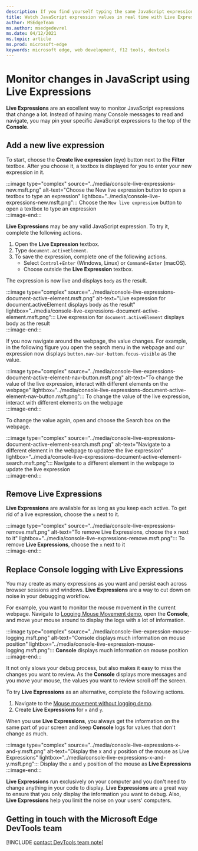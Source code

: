 ```yaml
---
description: If you find yourself typing the same JavaScript expressions into the Console repeatedly, try Live Expressions instead.
title: Watch JavaScript expression values in real time with Live Expressions
author: MSEdgeTeam
ms.author: msedgedevrel
ms.date: 04/12/2021
ms.topic: article
ms.prod: microsoft-edge
keywords: microsoft edge, web development, f12 tools, devtools
---
```

# Monitor changes in JavaScript using Live Expressions  

**Live Expressions** are an excellent way to monitor JavaScript expressions that change a lot.    Instead of having many Console messages to read and navigate, you may pin your specific JavaScript expressions to the top of the **Console**.  

## Add a new live expression  

To start, choose the **Create live expression** \(eye\) button next to the **Filter** textbox.  After you choose it, a textbox is displayed for you to enter your new expression in it.  

:::image type="complex" source="../media/console-live-expressions-new.msft.png" alt-text="Choose the New live expression button to open a textbox to type an expression" lightbox="../media/console-live-expressions-new.msft.png":::
    Choose the `New live expression` button to open a textbox to type an expression  
:::image-end:::  

**Live Expressions** may be any valid JavaScript expression.  To try it, complete the following actions.  

1.  Open the **Live Expression** textbox.  
1.  Type `document.activeElement`.  
1.  To save the expression, complete one of the following actions.  
    *   Select `Control`+`Enter` \(Windows, Linux\) or `Command`+`Enter` \(macOS\).  
    *   Choose outside the **Live Expression** textbox.  
        
The expression is now live and displays `body` as the result.  

:::image type="complex" source="../media/console-live-expressions-document-active-element.msft.png" alt-text="Live expression for document.activeElement displays body as the result" lightbox="../media/console-live-expressions-document-active-element.msft.png":::
    Live expression for `document.activeElement` displays body as the result  
:::image-end:::  

If you now navigate around the webpage, the value changes.  For example, in the following figure you open the search menu in the webpage and our expression now displays `button.nav-bar-button.focus-visible` as the value.  

:::image type="complex" source="../media/console-live-expressions-document-active-element-nav-button.msft.png" alt-text="To change the value of the live expression, interact with different elements on the webpage" lightbox="../media/console-live-expressions-document-active-element-nav-button.msft.png":::
    To change the value of the live expression, interact with different elements on the webpage  
:::image-end:::  

To change the value again, open and choose the Search box on the webpage.  

:::image type="complex" source="../media/console-live-expressions-document-active-element-search.msft.png" alt-text="Navigate to a different element in the webpage to updatee the live expression" lightbox="../media/console-live-expressions-document-active-element-search.msft.png":::
    Navigate to a different element in the webpage to update the live expression  
:::image-end:::  

## Remove Live Expressions  

**Live Expressions** are available for as long as you keep each active.  To get rid of a live expression, choose the `x` next to it.

:::image type="complex" source="../media/console-live-expressions-remove.msft.png" alt-text="To remove Live Expressions, choose the x next to it" lightbox="../media/console-live-expressions-remove.msft.png":::
    To remove **Live Expressions**, choose the `x` next to it  
:::image-end:::  

## Replace Console logging with Live Expressions  

You may create as many expressions as you want and persist each across browser sessions and windows.  **Live Expressions** are a way to cut down on noise in your debugging workflow.  

For example, you want to monitor the mouse movement in the current webpage.  Navigate to [Logging Mouse Movement demo][GithubMicrosoftedgeDevtoolssamplesConsoleMousemoveHtml], open the **Console**, and move your mouse around to display the logs with a lot of information.  

:::image type="complex" source="../media/console-live-expression-mouse-logging.msft.png" alt-text="Console displays much information on mouse position" lightbox="../media/console-live-expression-mouse-logging.msft.png":::
    **Console** displays much information on mouse position  
:::image-end:::  

It not only slows your debug process, but also makes it easy to miss the changes you want to review.  As the **Console** displays more messages and you move your mouse, the values you want to review scroll off the screen.  

To try **Live Expressions** as an alternative, complete the following actions.  

1.  Navigate to the [Mouse movement without logging demo][GithubMicrosoftedgeDevtoolssamplesConsoleMouseNoLogHtml].  
1.  Create **Live Expressions** for `x` and `y`.  
    
When you use **Live Expressions**, you always get the information on the same part of your screen and keep **Console** logs for values that don't change as much.

:::image type="complex" source="../media/console-live-expressions-x-and-y.msft.png" alt-text="Display the x and y position of the mouse as Live Expressions" lightbox="../media/console-live-expressions-x-and-y.msft.png":::
    Display the `x` and `y` position of the mouse as **Live Expressions**  
:::image-end:::  

**Live Expressions** run exclusively on your computer and you don't need to change anything in your code to display.  **Live Expressions** are a great way to ensure that you only display the information you want to debug.  Also, **Live Expressions** help you limit the noise on your users' computers.

## Getting in touch with the Microsoft Edge DevTools team  

[!INCLUDE [contact DevTools team note](../includes/contact-devtools-team-note.md)]  

<!-- links -->  

[GithubMicrosoftedgeDevtoolssamplesConsoleMousemoveHtml]: https://microsoftedge.github.io/DevToolsSamples/console/mousemove.html "Console messages examples: Using table | GitHub"  
[GithubMicrosoftedgeDevtoolssamplesConsoleMouseNoLogHtml]: https://microsoftedge.github.io/DevToolsSamples/console/mousemove-no-log.html "Mouse movement without logging | GitHub"  
